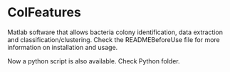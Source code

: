 # ColFeatures
Matlab software that allows bacteria colony identification, data extraction and classification/clustering. Check the READMEBeforeUse file for more information on installation and usage.

Now a python script is also available. Check Python folder.
